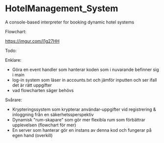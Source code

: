 # HotelManagement_System
A console-based interpreter for booking dynamic hotel systems


Flowchart:

https://imgur.com/I1g27HH


Todo:

Enklare:

- Göra en event handler som hanterar koden som i nuvarande befinner sig i main
- log-in system som läser in accounts.txt och jämför inputten och ser ifall det är rätt uppgifter
- vad flowcharten säger behövs


Svårare:

- Krypteringssystem som krypterar användar-uppgifter vid registrering & inloggning från en säkerhetssperspektiv
- Dynamisk "rum-skapare" som gör mer flexibla rum som förbättrar upplevelsen (flowchart för mer)
- En server som hanterar gör en instans av denna kod och fungerar på egen hand (overkill)
